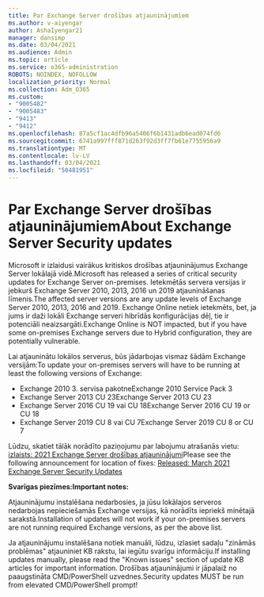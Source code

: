 ```yaml
---
title: Par Exchange Server drošības atjauninājumiem
ms.author: v-aiyengar
author: AshaIyengar21
manager: dansimp
ms.date: 03/04/2021
ms.audience: Admin
ms.topic: article
ms.service: o365-administration
ROBOTS: NOINDEX, NOFOLLOW
localization_priority: Normal
ms.collection: Adm_O365
ms.custom:
- "9005482"
- "9005483"
- "9413"
- "9412"
ms.openlocfilehash: 87a5cf1ac4dfb96a5406f6b1431adb6ead074fd6
ms.sourcegitcommit: 6741a997fff871d263f92d3ff7fb61e7755956a9
ms.translationtype: MT
ms.contentlocale: lv-LV
ms.lasthandoff: 03/04/2021
ms.locfileid: "50481951"
---
```

# <a name="about-exchange-server-security-updates"></a><span data-ttu-id="8014c-102">Par Exchange Server drošības atjauninājumiem</span><span class="sxs-lookup"><span data-stu-id="8014c-102">About Exchange Server Security updates</span></span>

<span data-ttu-id="8014c-103">Microsoft ir izlaidusi vairākus kritiskos drošības atjauninājumus Exchange Server lokālajā vidē.</span><span class="sxs-lookup"><span data-stu-id="8014c-103">Microsoft has released a series of critical security updates for Exchange Server on-premises.</span></span> <span data-ttu-id="8014c-104">Ietekmētās servera versijas ir jebkurš Exchange Server 2010, 2013, 2016 un 2019 atjaunināšanas līmenis.</span><span class="sxs-lookup"><span data-stu-id="8014c-104">The affected server versions are any update levels of Exchange Server 2010, 2013, 2016 and 2019.</span></span> <span data-ttu-id="8014c-105">Exchange Online netiek ietekmēts, bet, ja jums ir daži lokāli Exchange serveri hibrīdās konfigurācijas dēļ, tie ir potenciāli neaizsargāti.</span><span class="sxs-lookup"><span data-stu-id="8014c-105">Exchange Online is NOT impacted, but if you have some on-premises Exchange servers due to Hybrid configuration, they are potentially vulnerable.</span></span>

<span data-ttu-id="8014c-106">Lai atjauninātu lokālos serverus, būs jādarbojas vismaz šādām Exchange versijām:</span><span class="sxs-lookup"><span data-stu-id="8014c-106">To update your on-premises servers will have to be running at least the following versions of Exchange:</span></span>

- <span data-ttu-id="8014c-107">Exchange 2010 3. servisa pakotne</span><span class="sxs-lookup"><span data-stu-id="8014c-107">Exchange 2010 Service Pack 3</span></span>
- <span data-ttu-id="8014c-108">Exchange Server 2013 CU 23</span><span class="sxs-lookup"><span data-stu-id="8014c-108">Exchange Server 2013 CU 23</span></span>
- <span data-ttu-id="8014c-109">Exchange Server 2016 CU 19 vai CU 18</span><span class="sxs-lookup"><span data-stu-id="8014c-109">Exchange Server 2016 CU 19 or CU 18</span></span>
- <span data-ttu-id="8014c-110">Exchange Server 2019 CU 8 vai CU 7</span><span class="sxs-lookup"><span data-stu-id="8014c-110">Exchange Server 2019 CU 8 or CU 7</span></span>

<span data-ttu-id="8014c-111">Lūdzu, skatiet tālāk norādīto paziņojumu par labojumu atrašanās vietu: [izlaists: 2021 Exchange Server drošības atjauninājumi](https://techcommunity.microsoft.com/t5/exchange-team-blog/released-march-2021-exchange-server-security-updates/ba-p/2175901)</span><span class="sxs-lookup"><span data-stu-id="8014c-111">Please see the following announcement for location of fixes: [Released: March 2021 Exchange Server Security Updates](https://techcommunity.microsoft.com/t5/exchange-team-blog/released-march-2021-exchange-server-security-updates/ba-p/2175901)</span></span>

<span data-ttu-id="8014c-112">**Svarīgas piezīmes:**</span><span class="sxs-lookup"><span data-stu-id="8014c-112">**Important notes:**</span></span>

<span data-ttu-id="8014c-113">Atjauninājumu instalēšana nedarbosies, ja jūsu lokālajos serveros nedarbojas nepieciešamās Exchange versijas, kā norādīts iepriekš minētajā sarakstā.</span><span class="sxs-lookup"><span data-stu-id="8014c-113">Installation of updates will not work if your on-premises servers are not running required Exchange versions, as per the above list.</span></span>

<span data-ttu-id="8014c-114">Ja atjauninājumu instalēšana notiek manuāli, lūdzu, izlasiet sadaļu "zināmās problēmas" atjauniniet KB rakstu, lai iegūtu svarīgu informāciju.</span><span class="sxs-lookup"><span data-stu-id="8014c-114">If installing updates manually, please read the "Known issues" section of update KB articles for important information.</span></span> <span data-ttu-id="8014c-115">Drošības atjauninājumi ir jāpalaiž no paaugstināta CMD/PowerShell uzvednes.</span><span class="sxs-lookup"><span data-stu-id="8014c-115">Security updates MUST be run from elevated CMD/PowerShell prompt!</span></span>

